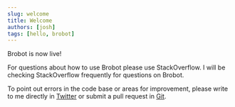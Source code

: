 ```yaml
---
slug: welcome
title: Welcome
authors: [josh]
tags: [hello, brobot]
---
```


Brobot is now live!  

For questions about how to use Brobot please use StackOverflow. I will be 
checking StackOverflow frequently for questions on Brobot.  

To point out errors in the code base or areas for improvement, please write to
me directly in [Twitter](https://twitter.com/brobotJosh) or submit a pull request in 
[Git](https://github.com/jspinak/brobot).  